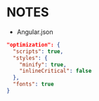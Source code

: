 # NOTES

- Angular.json

```json
"optimization": {
  "scripts": true,
  "styles": {
    "minify": true,
    "inlineCritical": false
  },
  "fonts": true
}
```
